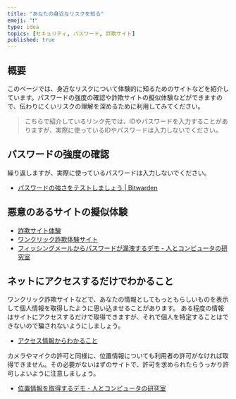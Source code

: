 ```yaml
---
title: "あなたの身近なリスクを知る"
emoji: "❗️"
type: idea
topics: [セキュリティ, パスワード, 詐欺サイト]
published: true
---
```

## 概要
このページでは、身近なリスクについて体験的に知るためのサイトなどを紹介しています。パスワードの強度の確認や詐欺サイトの擬似体験などができますので、伝わりにくいリスクの理解を深めるために利用してみてください。

> こちらで紹介しているリンク先では、IDやパスワードを入力することがありますが、実際に使っているIDやパスワードは入力しないでください。

## パスワードの強度の確認
繰り返しますが、実際に使っているパスワードは入力しないでください。
- [パスワードの強さをテストしましょう | Bitwarden](https://bitwarden.com/ja-jp/password-strength/#Password-Strength-Testing-Tool)

## 悪意のあるサイトの擬似体験
- [詐欺サイト体験](https://techno-kuro.com/phishingSiteDemo/)
- [ワンクリック詐欺体験サイト](https://www2.kanazawa-it.ac.jp/kitsec/Game/one-click/alert.html)
- [フィッシングメールからパスワードが漏洩するデモ - 人とコンピュータの研究室](https://crssrds.jp/lab/phishing/)

## ネットにアクセスするだけでわかること
ワンクリック詐欺サイトなどで、あなたの情報としてもっともらしいものを表示して個人情報を取得したように思い込ませることがあります。
ある程度の情報はサイトにアクセスするだけで取得できますが、それで個人を特定することはできないので騙されないようにしましょう。

- [アクセス情報からわかること](https://www.cman.jp/network/support/go_access.cgi)

カメラやマイクの許可と同様に、位置情報についても利用者の許可がなければ取得できません。その必要がないはずのサイトで、許可を求められたらうっかり許可しよいように注意しましょう。

- [位置情報を取得するデモ - 人とコンピュータの研究室](https://crssrds.jp/lab/location/)